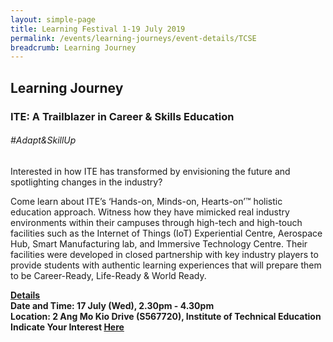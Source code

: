 ```yaml
---
layout: simple-page
title: Learning Festival 1-19 July 2019
permalink: /events/learning-journeys/event-details/TCSE
breadcrumb: Learning Journey
---
```


## Learning Journey
### ITE: A Trailblazer in Career & Skills Education 

###### _#Adapt&SkillUp_

Interested in how ITE has transformed by envisioning the future and spotlighting changes in the industry? 
  
Come learn about ITE’s ‘Hands-on, Minds-on, Hearts-on’™ holistic education approach. Witness how they have mimicked real industry environments within their campuses through high-tech and high-touch facilities such as the Internet of Things (IoT) Experiential Centre, Aerospace Hub, Smart Manufacturing lab, and Immersive Technology Centre. Their facilities were developed in closed partnership with key industry players to provide students with authentic learning experiences that will prepare them to be Career-Ready, Life-Ready & World Ready. 

<b><u>Details</u><br>
**Date and Time: 17 July (Wed), 2.30pm - 4.30pm** <br>
**Location: 2 Ang Mo Kio Drive (S567720), Institute of Technical Education** <br>
**Indicate Your Interest [Here](https://www.eventbrite.sg/e/learning-journey-to-ite-a-trailblazer-in-career-skills-education-tickets-62125857111)** 

